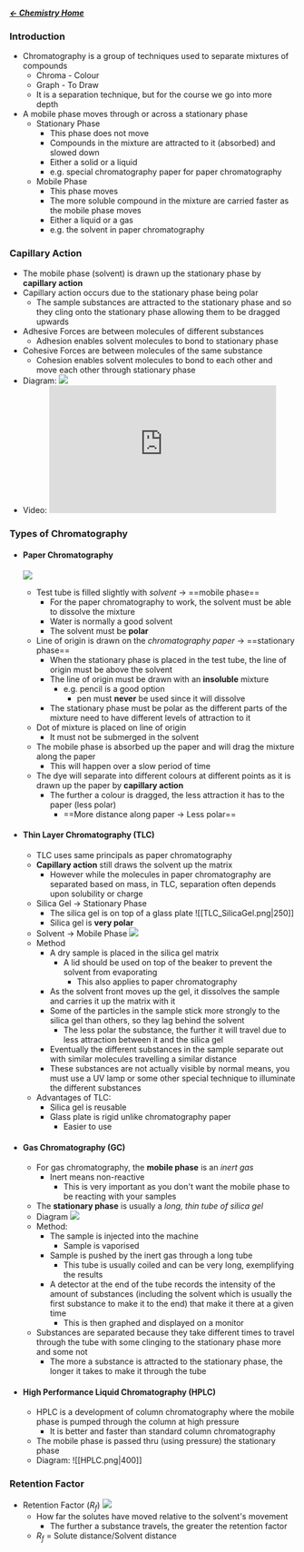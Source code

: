 ##### [← Chemistry Home](Chemistry%20Home%20-%20Year%2011)

### Introduction
- Chromatography is a group of techniques used to separate mixtures of compounds
	- Chroma - Colour
	- Graph - To Draw
	- It is a separation technique, but for the course we go into more depth
- A mobile phase moves through or across a stationary phase
	- Stationary Phase
		- This phase does not move
		- Compounds in the mixture are attracted to it (absorbed) and slowed down
		- Either a solid or a liquid
		- e.g. special chromatography paper for paper chromatography
	- Mobile Phase
		- This phase moves
		- The more soluble compound in the mixture are carried faster as the mobile phase moves
		- Either a liquid or a gas
		- e.g. the solvent in paper chromatography

### Capillary Action
- The mobile phase (solvent) is drawn up the stationary phase by **capillary action**
- Capillary action occurs due to the stationary phase being polar
	- The sample substances are attracted to the stationary phase and so they cling onto the stationary phase allowing them to be dragged upwards
- Adhesive Forces are between molecules of different substances
	- Adhesion enables solvent molecules to bond to stationary phase
- Cohesive Forces are between molecules of the same substance
	- Cohesion enables solvent molecules to bond to each other and move each other through stationary phase
- Diagram: 
  ![](Excalidraw/CapillaryAction|400|)
- Video:
  <iframe width="400" height="225" src="https://www.youtube.com/embed/eQXGpturk3A" title="YouTube video player" frameborder="0" allow="accelerometer; autoplay; clipboard-write; encrypted-media; gyroscope; picture-in-picture; web-share" allowfullscreen></iframe>
  
### Types of Chromatography
- #### Paper Chromatography
  ![](Excalidraw/PaperChromatography|400|)
	- Test tube is filled slightly with *solvent* → ==mobile phase==
		- For the paper chromatography to work, the solvent must be able to dissolve the mixture
		- Water is normally a good solvent
		- The solvent must be **polar**
	- Line of origin is drawn on the *chromatography paper* → ==stationary phase==
		- When the stationary phase is placed in the test tube, the line of origin must be above the solvent 
		- The line of origin must be drawn with an **insoluble** mixture
			- e.g. pencil is a good option
				- pen must **never** be used since it will dissolve
		- The stationary phase must be polar as the different parts of the mixture need to have different levels of attraction to it
	- Dot of mixture is placed on line of origin
		- It must not be submerged in the solvent
	- The mobile phase is absorbed up the paper and will drag the mixture along the paper
		- This will happen over a slow period of time
	- The dye will separate into different colours at different points as it is drawn up the paper by **capillary action**
		- The further a colour is dragged, the less attraction it has to the paper (less polar)
			- ==More distance along paper → Less polar==

- #### Thin Layer Chromatography (TLC)
	- TLC uses same principals as paper chromatography
	- **Capillary action** still draws the solvent up the matrix
		- However while the molecules in paper chromatography are separated based on mass, in TLC, separation often depends upon solubility or charge
	- Silica Gel → Stationary Phase
		- The silica gel is on top of a glass plate
		   ![[TLC_SilicaGel.png|250]]
		- Silica gel is **very polar**
	- Solvent → Mobile Phase
	  ![](Excalidraw/TLCChromatography|400|)
	- Method
		- A dry sample is placed in the silica gel matrix
			- A lid should be used on top of the beaker to prevent the solvent from evaporating
				- This also applies to paper chromatography
		- As the solvent front moves up the gel, it dissolves the sample and carries it up the matrix with it
		- Some of the particles in the sample stick more strongly to the silica gel than others, so they lag behind the solvent
			- The less polar the substance, the further it will travel due to less attraction between it and the silica gel
		- Eventually the different substances in the sample separate out with similar molecules travelling a similar distance
		- These substances are not actually visible by normal means, you must use a UV lamp or some other special technique to illuminate the different substances
	- Advantages of TLC:
		- Silica gel is reusable
		- Glass plate is rigid unlike chromatography paper
			- Easier to use
- #### Gas Chromatography (GC)
	- For gas chromatography, the **mobile phase** is an *inert gas*
		- Inert means non-reactive
			- This is very important as you don't want the mobile phase to be reacting with your samples
	- The **stationary phase** is usually a *long, thin tube of silica gel*
	- Diagram
	  ![](Excalidraw/GasChromatography|400|)
	- Method:
		- The sample is injected into the machine
			- Sample is vaporised
		- Sample is pushed by the inert gas through a long tube
			- This tube is usually coiled and can be very long, exemplifying the results
		- A detector at the end of the tube records the intensity of the amount of substances (including the solvent which is usually the first substance to make it to the end) that make it there at a given time
			- This is then graphed and displayed on a monitor
	- Substances are separated because they take different times to travel through the tube with some clinging to the stationary phase more and some not
		- The more a substance is attracted to the stationary phase, the longer it takes to make it through the tube
- #### High Performance Liquid Chromatography (HPLC)
	- HPLC is a development of column chromatography where the mobile phase is pumped through the column at high pressure
		- It is better and faster than standard column chromatography
	- The mobile phase is passed thru (using pressure) the stationary phase
	- Diagram:
	  ![[HPLC.png|400]]

### Retention Factor 
- Retention Factor ($R_f$)
  ![](Excalidraw/ChromatographyRf|500|)
	- How far the solutes have moved relative to the solvent's movement
		- The further a substance travels, the greater the retention factor
	- $R_f$ = Solute distance/Solvent distance

